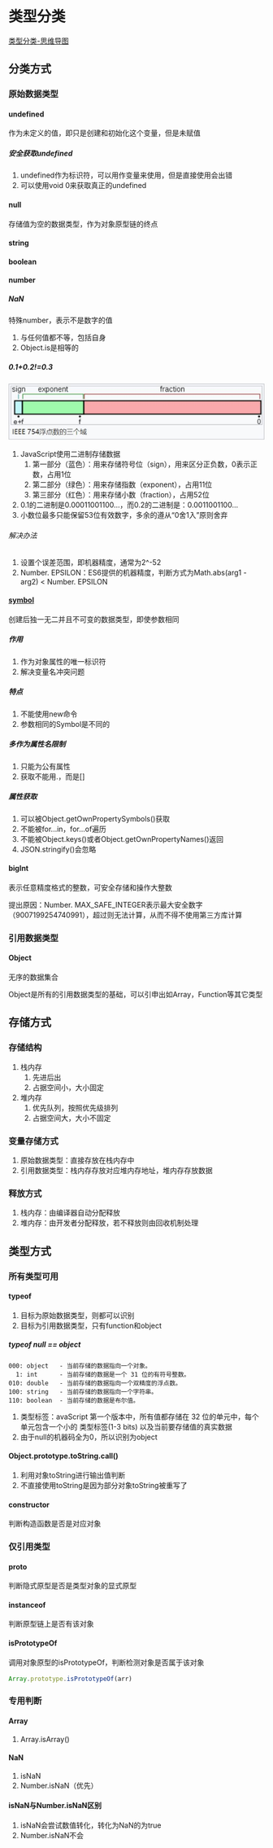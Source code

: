 # 类型分类

[类型分类-思维导图](./mind/01-类型分类.html)

## 分类方式

### 原始数据类型

#### undefined

作为未定义的值，即只是创建和初始化这个变量，但是未赋值

##### 安全获取undefined

1. undefined作为标识符，可以用作变量来使用，但是直接使用会出错
2. 可以使用void 0来获取真正的undefined

#### null

存储值为空的数据类型，作为对象原型链的终点

#### string

#### boolean

#### number

##### NaN

特殊number，表示不是数字的值

1. 与任何值都不等，包括自身
2. Object.is是相等的

##### 0.1+0.2!=0.3

![浮点数存储](assets/01-浮点数存储.png)

1. JavaScript使用二进制存储数据
   1. 第一部分（蓝色）：用来存储符号位（sign），用来区分正负数，0表示正数，占用1位
   2. 第二部分（绿色）：用来存储指数（exponent），占用11位
   3. 第三部分（红色）：用来存储小数（fraction），占用52位
2. 0.1的二进制是0.00011001100...，而0.2的二进制是：0.0011001100...
3. 小数位最多只能保留53位有效数字，多余的遵从“0舍1入”原则舍弃

###### 解决办法

1. 设置个误差范围，即机器精度，通常为2^-52
2. Number. EPSILON：ES6提供的机器精度，判断方式为Math.abs(arg1 - arg2) < Number. EPSILON

#### [symbol](https://www.zhangxinxu.com/wordpress/2018/04/known-es6-symbol-function/)

创建后独一无二并且不可变的数据类型，即使参数相同

##### 作用

1. 作为对象属性的唯一标识符
2. 解决变量名冲突问题

##### 特点

1. 不能使用new命令
2. 参数相同的Symbol是不同的

##### 多作为属性名限制

1. 只能为公有属性
2. 获取不能用.，而是[]

##### 属性获取

1. 可以被Object.getOwnPropertySymbols()获取
2. 不能被for...in，for...of遍历
3. 不能被Object.keys()或者Object.getOwnPropertyNames()返回
4. JSON.stringify()会忽略

#### bigInt

表示任意精度格式的整数，可安全存储和操作大整数

提出原因：Number. MAX_SAFE_INTEGER表示最⼤安全数字（9007199254740991），超过则无法计算，从而不得不使用第三方库计算

### 引用数据类型

#### Object

无序的数据集合

Object是所有的引用数据类型的基础，可以引申出如Array，Function等其它类型

## 存储方式

### 存储结构

1. 栈内存
   1. 先进后出
   2. 占据空间小，大小固定
2. 堆内存
   1. 优先队列，按照优先级排列
   2. 占据空间大，大小不固定

### 变量存储方式

1. 原始数据类型：直接存放在栈内存中
2. 引用数据类型：栈内存存放对应堆内存地址，堆内存存放数据

### 释放方式

1. 栈内存：由编译器自动分配释放
2. 堆内存：由开发者分配释放，若不释放则由回收机制处理

## 类型方式

### 所有类型可用

#### typeof

1. 目标为原始数据类型，则都可以识别
2. 目标为引用数据类型，只有function和object

##### typeof null == object

```
000: object   - 当前存储的数据指向一个对象。
  1: int      - 当前存储的数据是一个 31 位的有符号整数。
010: double   - 当前存储的数据指向一个双精度的浮点数。
100: string   - 当前存储的数据指向一个字符串。
110: boolean  - 当前存储的数据是布尔值。
```

1. 类型标签：avaScript 第一个版本中，所有值都存储在 32 位的单元中，每个单元包含一个小的 类型标签(1-3 bits) 以及当前要存储值的真实数据
2. 由于null的机器码全为0，所以识别为object

#### Object.prototype.toString.call()

1. 利用对象toString进行输出值判断
2. 不直接使用toString是因为部分对象toString被重写了

#### constructor

判断构造函数是否是对应对象

### 仅引用类型

#### __proto__

判断隐式原型是否是类型对象的显式原型

#### instanceof

判断原型链上是否有该对象

#### isPrototypeOf

调用对象原型的isPrototypeOf，判断检测对象是否属于该对象

```js
Array.prototype.isPrototypeOf(arr)
```

### 专用判断

#### Array

1. Array.isArray()

#### NaN

1. isNaN
2. Number.isNaN（优先）

#### isNaN与Number.isNaN区别

1. isNaN会尝试数值转化，转化为NaN的为true
2. Number.isNaN不会
